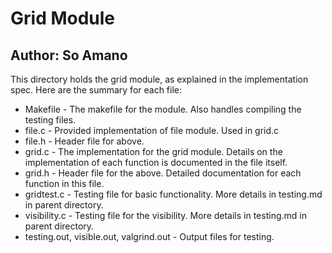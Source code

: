 # Grid Module

## Author: So Amano

This directory holds the grid module, as explained in the implementation spec. Here are the summary for each file:

* Makefile - The makefile for the module. Also handles compiling the testing files.
* file.c - Provided implementation of file module. Used in grid.c
* file.h - Header file for above.
* grid.c - The implementation for the grid module. Details on the implementation of each function is documented in the file itself.
* grid.h - Header file for the above. Detailed documentation for each function in this file.
* gridtest.c - Testing file for basic functionality. More details in testing.md in parent directory.
* visibility.c - Testing file for the visibility. More details in testing.md in parent directory.
* testing.out, visible.out, valgrind.out - Output files for testing.

